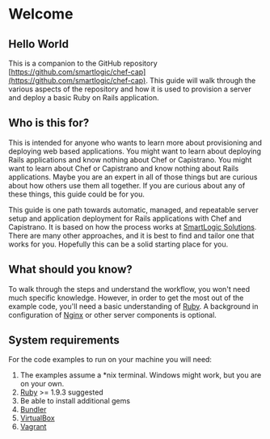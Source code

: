 # Welcome

## Hello World

This is a companion to the GitHub repository 
[https://github.com/smartlogic/chef-cap](https://github.com/smartlogic/chef-cap). 
This guide will walk through the various aspects of the repository and how it is 
used to provision a server and deploy a basic Ruby on Rails application.

## Who is this for?

This is intended for anyone who wants to learn more about provisioning and 
deploying web based applications. You might want to learn about deploying Rails 
applications and know nothing about Chef or Capistrano.  You might want to learn 
about Chef or Capistrano and know nothing about Rails applications. Maybe you 
are an expert in all of those things but are curious about how others use them 
all together. If you are curious about any of these things, this guide could be 
for you.

This guide is one path towards automatic, managed, and repeatable server setup 
and application deployment for Rails applications with Chef and Capistrano. It 
is based on how the process works at [SmartLogic Solutions](http://smartlogicsolutions.com/).
There are many other approaches, and it is best to find and tailor one that 
works for you. Hopefully this can be a solid starting place for you.

## What should you know?

To walk through the steps and understand the workflow, you won't need much 
specific knowledge. However, in order to get the most out of the example code, 
you'll need a basic understanding of [Ruby](http://www.ruby-lang.org/en/). A 
background in configuration of [Nginx](http://wiki.nginx.org/Main) or other 
server components is optional.

## System requirements

For the code examples to run on your machine you will need:

1.  The examples assume a *nix terminal. Windows might work, but you are on your 
own.
1.  [Ruby](http://www.ruby-lang.org/en/) >= 1.9.3 suggested
1.  Be able to install additional gems
1.  [Bundler](http://gembundler.com/)
1.  [VirtualBox](https://www.virtualbox.org/)
1.  [Vagrant](http://www.vagrantup.com/)
